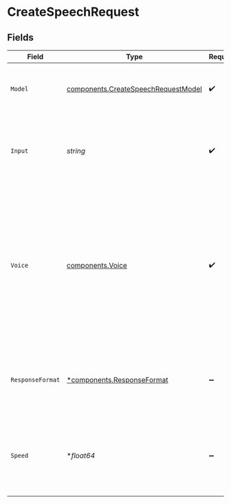 # CreateSpeechRequest


## Fields

| Field                                                                                                                                                                                                                                    | Type                                                                                                                                                                                                                                     | Required                                                                                                                                                                                                                                 | Description                                                                                                                                                                                                                              |
| ---------------------------------------------------------------------------------------------------------------------------------------------------------------------------------------------------------------------------------------- | ---------------------------------------------------------------------------------------------------------------------------------------------------------------------------------------------------------------------------------------- | ---------------------------------------------------------------------------------------------------------------------------------------------------------------------------------------------------------------------------------------- | ---------------------------------------------------------------------------------------------------------------------------------------------------------------------------------------------------------------------------------------- |
| `Model`                                                                                                                                                                                                                                  | [components.CreateSpeechRequestModel](../../models/components/createspeechrequestmodel.md)                                                                                                                                               | :heavy_check_mark:                                                                                                                                                                                                                       | One of the available [TTS models](/docs/models#tts): `tts-1` or `tts-1-hd`<br/>                                                                                                                                                          |
| `Input`                                                                                                                                                                                                                                  | *string*                                                                                                                                                                                                                                 | :heavy_check_mark:                                                                                                                                                                                                                       | The text to generate audio for. The maximum length is 4096 characters.                                                                                                                                                                   |
| `Voice`                                                                                                                                                                                                                                  | [components.Voice](../../models/components/voice.md)                                                                                                                                                                                     | :heavy_check_mark:                                                                                                                                                                                                                       | The voice to use when generating the audio. Supported voices are `alloy`, `echo`, `fable`, `onyx`, `nova`, and `shimmer`. Previews of the voices are available in the [Text to speech guide](/docs/guides/text-to-speech#voice-options). |
| `ResponseFormat`                                                                                                                                                                                                                         | [*components.ResponseFormat](../../models/components/responseformat.md)                                                                                                                                                                  | :heavy_minus_sign:                                                                                                                                                                                                                       | The format to audio in. Supported formats are `mp3`, `opus`, `aac`, `flac`, `wav`, and `pcm`.                                                                                                                                            |
| `Speed`                                                                                                                                                                                                                                  | **float64*                                                                                                                                                                                                                               | :heavy_minus_sign:                                                                                                                                                                                                                       | The speed of the generated audio. Select a value from `0.25` to `4.0`. `1.0` is the default.                                                                                                                                             |